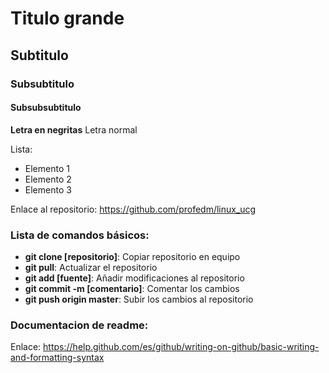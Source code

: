 # Titulo grande
## Subtitulo
### Subsubtitulo
#### Subsubsubtitulo

**Letra en negritas**
Letra normal

Lista: 
* Elemento 1
* Elemento 2
* Elemento 3

Enlace al repositorio: https://github.com/profedm/linux_ucg

### Lista de comandos básicos:

* **git clone [repositorio]**: Copiar repositorio en equipo
* **git pull**: Actualizar el repositorio
* **git add [fuente]**: Añadir modificaciones al repositorio
* **git commit -m [comentario]**: Comentar los cambios
* **git push origin master**: Subir los cambios al repositorio

### Documentacion de readme: 
Enlace: https://help.github.com/es/github/writing-on-github/basic-writing-and-formatting-syntax 
